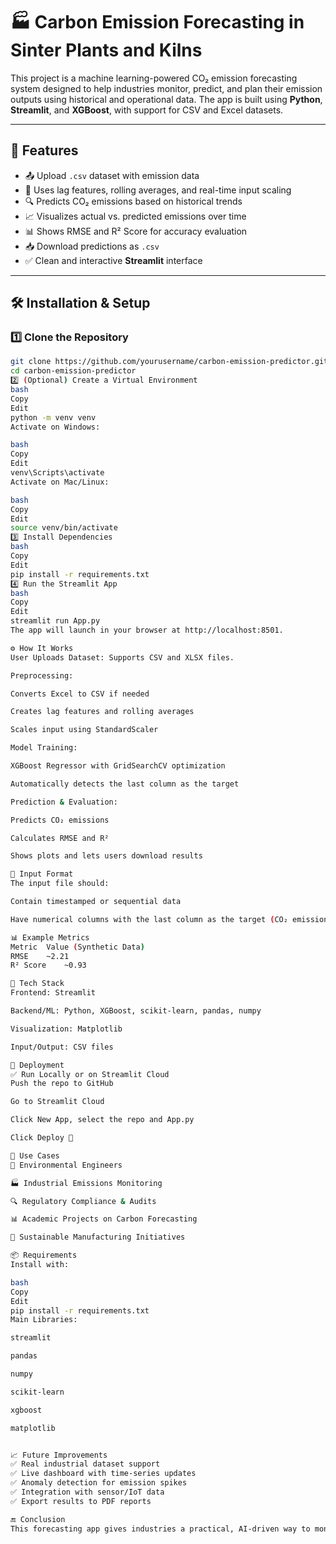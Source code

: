# 🏭 Carbon Emission Forecasting in Sinter Plants and Kilns

This project is a machine learning-powered CO₂ emission forecasting system designed to help industries monitor, predict, and plan their emission outputs using historical and operational data. The app is built using **Python**, **Streamlit**, and **XGBoost**, with support for CSV and Excel datasets.

---

## 🚀 Features

- 📤 Upload `.csv` dataset with emission data
- 🧠 Uses lag features, rolling averages, and real-time input scaling
- 🔍 Predicts CO₂ emissions based on historical trends
- 📈 Visualizes actual vs. predicted emissions over time
- 📊 Shows RMSE and R² Score for accuracy evaluation
- 📥 Download predictions as `.csv`
- ✅ Clean and interactive **Streamlit** interface

---

## 🛠️ Installation & Setup

### 1️⃣ Clone the Repository

```bash
git clone https://github.com/yourusername/carbon-emission-predictor.git
cd carbon-emission-predictor
2️⃣ (Optional) Create a Virtual Environment
bash
Copy
Edit
python -m venv venv
Activate on Windows:

bash
Copy
Edit
venv\Scripts\activate
Activate on Mac/Linux:

bash
Copy
Edit
source venv/bin/activate
3️⃣ Install Dependencies
bash
Copy
Edit
pip install -r requirements.txt
4️⃣ Run the Streamlit App
bash
Copy
Edit
streamlit run App.py
The app will launch in your browser at http://localhost:8501.

⚙️ How It Works
User Uploads Dataset: Supports CSV and XLSX files.

Preprocessing:

Converts Excel to CSV if needed

Creates lag features and rolling averages

Scales input using StandardScaler

Model Training:

XGBoost Regressor with GridSearchCV optimization

Automatically detects the last column as the target

Prediction & Evaluation:

Predicts CO₂ emissions

Calculates RMSE and R²

Shows plots and lets users download results

📁 Input Format
The input file should:

Contain timestamped or sequential data

Have numerical columns with the last column as the target (CO₂ emissions)

📊 Example Metrics
Metric	Value (Synthetic Data)
RMSE	~2.21
R² Score	~0.93

🧪 Tech Stack
Frontend: Streamlit

Backend/ML: Python, XGBoost, scikit-learn, pandas, numpy

Visualization: Matplotlib

Input/Output: CSV files

📡 Deployment
✅ Run Locally or on Streamlit Cloud
Push the repo to GitHub

Go to Streamlit Cloud

Click New App, select the repo and App.py

Click Deploy 🚀

🎯 Use Cases
🌱 Environmental Engineers

🏭 Industrial Emissions Monitoring

🔍 Regulatory Compliance & Audits

📊 Academic Projects on Carbon Forecasting

💼 Sustainable Manufacturing Initiatives

📦 Requirements
Install with:

bash
Copy
Edit
pip install -r requirements.txt
Main Libraries:

streamlit

pandas

numpy

scikit-learn

xgboost

matplotlib


📈 Future Improvements
✅ Real industrial dataset support
✅ Live dashboard with time-series updates
✅ Anomaly detection for emission spikes
✅ Integration with sensor/IoT data
✅ Export results to PDF reports

🔚 Conclusion
This forecasting app gives industries a practical, AI-driven way to monitor and predict CO₂ emissions using familiar data inputs. With real-time model training, feature engineering, and powerful visualizations, it helps companies take the first step toward data-driven emission reduction strategies. 🌍♻️
